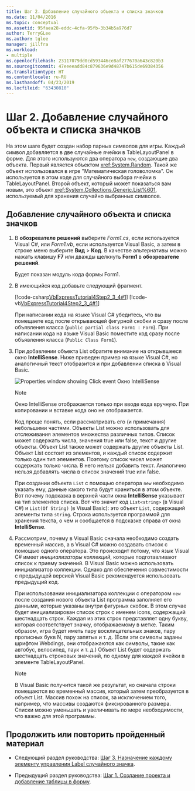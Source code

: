 ```yaml
---
title: Шаг 2. Добавление случайного объекта и списка значков
ms.date: 11/04/2016
ms.topic: conceptual
ms.assetid: 95faea28-eddc-4cfa-95fb-3b34b5a976d7
author: TerryGLee
ms.author: tglee
manager: jillfra
ms.workload:
- multiple
ms.openlocfilehash: 23117079dd0cd593446ce8af277670a643c820b3
ms.sourcegitcommit: 47eeeeadd84c879636e9d48747b615de69384356
ms.translationtype: HT
ms.contentlocale: ru-RU
ms.lasthandoff: 04/23/2019
ms.locfileid: "63430810"
---
```

# <a name="step-2-add-a-random-object-and-a-list-of-icons"></a>Шаг 2. Добавление случайного объекта и списка значков
На этом шаге будет создан набор парных символов для игры. Каждый символ добавляется в две случайные ячейки в TableLayoutPanel в форме. Для этого используются два оператора `new`, создающие два объекта. Первый является объектом <xref:System.Random>. Такой же объект использовался в игре "Математическая головоломка". Он используется в этом коде для случайного выбора ячейки в TableLayoutPanel. Второй объект, который может показаться вам новым, это объект <xref:System.Collections.Generic.List%601>, используемый для хранения случайно выбранных символов.

## <a name="to-add-a-random-object-and-a-list-of-icons"></a>Добавление случайного объекта и списка значков

1. В **обозревателе решений** выберите *Form1.cs*, если используется Visual C#, или *Form1.vb*, если используется Visual Basic, а затем в строке меню выберите **Вид** > **Код**. В качестве альтернативы можно нажать клавишу **F7** или дважды щелкнуть **Form1** в **обозревателе решений**.

     Будет показан модуль кода формы Form1.

2. В имеющийся код добавьте следующий фрагмент.

     [!code-csharp[VbExpressTutorial4Step2_3_4#1](../ide/codesnippet/CSharp/step-2-add-a-random-object-and-a-list-of-icons_1.cs)]
     [!code-vb[VbExpressTutorial4Step2_3_4#1](../ide/codesnippet/VisualBasic/step-2-add-a-random-object-and-a-list-of-icons_1.vb)]

     При написании кода на языке Visual C# убедитесь, что вы помещаете код после открывающей фигурной скобки и сразу после объявления класса (`public partial class Form1 : Form`). При написании кода на языке Visual Basic поместите код сразу после объявления класса (`Public Class Form1`).

3. При добавлении объекта List обратите внимание на открывшееся окно **IntelliSense**. Ниже приведен пример на языке Visual C#, но аналогичный текст отобразится и при добавлении списка в Visual Basic.

     ![Properties window showing Click event](../ide/media/express_listintellisense.png) Окно IntelliSense

    > [!NOTE]
    > Окно IntelliSense отображается только при вводе кода вручную. При копировании и вставке кода оно не отображается.

     Код проще понять, если рассматривать его (и примечания) небольшими частями. Объекты List можно использовать для отслеживания элементов множества различных типов. Список может содержать числа, значения true или false, текст и другие объекты. Объект List также может содержать другие объекты List. Объект List состоит из элементов, и каждый список содержит только один тип элементов. Поэтому список чисел может содержать только числа. В него нельзя добавить текст. Аналогично нельзя добавлять числа в список значений true или false.

     При создании объекта `List` с помощью оператора `new` необходимо указать ему, данные какого типа будут храниться в этом объекте. Вот почему подсказка в верхней части окна **IntelliSense** указывает на тип элементов списка. Вот что значит код `List<string>` (в Visual C#) и `List(Of String)` (в Visual Basic): это объект `List`, содержащий элементы типа `string`. Строка используется программой для хранения текста, о чем и сообщается в подсказке справа от окна **IntelliSense**.

4. Рассмотрим, почему в Visual Basic сначала необходимо создать временный массив, а в Visual C# можно создавать список с помощью одного оператора. Это происходит потому, что язык Visual C# имеет *инициализаторы коллекций*, которые подготавливают список к приему значений. В Visual Basic можно использовать инициализатор коллекции. Однако для обеспечения совместимости с предыдущей версией Visual Basic рекомендуется использовать предыдущий код.

     При использовании инициализатора коллекции с оператором `new` после создания нового объекта List программа заполняет его данными, которые указаны внутри фигурных скобок. В этом случае будет инициализирован список строк с именем icons, содержащий шестнадцать строк. Каждая из этих строк представляет одну букву, которая соответствует значку, отображаемому в метке. Таким образом, игра будет иметь пару восклицательных знаков, пару прописных букв N, пару запятых и т. д. (Если эти символы заданы шрифтом Webdings, они отображаются как символы, такие как автобус, велосипед, паук и т. д.) Объект List будет содержать шестнадцать строковых значений, по одному для каждой ячейки в элементе TableLayoutPanel.

    > [!NOTE]
    > В Visual Basic получится такой же результат, но сначала строки помещаются во временный массив, который затем преобразуется в объект List. Массив похож на список, за исключением того, например, что массивы создаются фиксированного размера. Списки можно уменьшать и увеличивать по мере необходимости, что важно для этой программы.

## <a name="to-continue-or-review"></a>Продолжить или повторить пройденный материал

- Следующий раздел руководства: [Шаг 3. Назначение каждому элементу управления Label случайного значка](../ide/step-3-assign-a-random-icon-to-each-label.md).

- Предыдущий раздел руководства: [Шаг 1. Создание проекта и добавление таблицы в форму](../ide/step-1-create-a-project-and-add-a-table-to-your-form.md).
